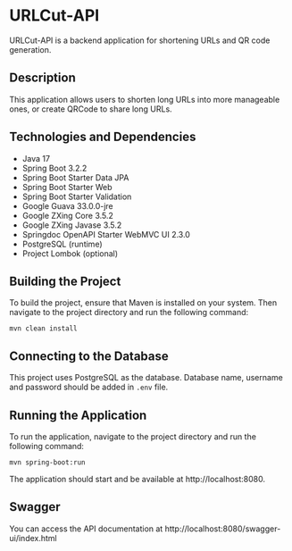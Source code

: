 # URLCut-API

URLCut-API is a backend application for shortening URLs and QR code generation.

## Description

This application allows users to shorten long URLs into more manageable ones, or create QRCode to share long URLs.

## Technologies and Dependencies

- Java 17
- Spring Boot 3.2.2
- Spring Boot Starter Data JPA
- Spring Boot Starter Web
- Spring Boot Starter Validation
- Google Guava 33.0.0-jre
- Google ZXing Core 3.5.2
- Google ZXing Javase 3.5.2
- Springdoc OpenAPI Starter WebMVC UI 2.3.0
- PostgreSQL (runtime)
- Project Lombok (optional)

## Building the Project

To build the project, ensure that Maven is installed on your system. Then navigate to the project directory and run the following command:

```
mvn clean install
```

## Connecting to the Database

This project uses PostgreSQL as the database. Database name, username and password should be added in `.env` file.

## Running the Application
To run the application, navigate to the project directory and run the following command:

```
mvn spring-boot:run
```
The application should start and be available at http://localhost:8080.

## Swagger

You can access the API documentation at http://localhost:8080/swagger-ui/index.html

